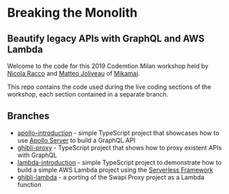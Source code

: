 # Breaking the Monolith

## Beautify legacy APIs with GraphQL and AWS Lambda

Welcome to the code for this 2019 Codemtion Milan workshop held by [Nicola Racco](https://github.com/nicolaracco) and [Matteo Joliveau](https://github.com/MatteoJoliveau) of [Mikamai](https://mikamai.com).

This repo contains the code used during the live coding sections of the workshop, each section contained in a separate branch.

## Branches

- [apollo-introduction](https://github.com/mikamai/codemotion-ws-breaking-the-monolith/tree/apollo-introduction) - simple TypeScript project that showcases how to use [Apollo Server](https://www.apollographql.com/docs/apollo-server/) to build a GraphQL API
- [ghibli-proxy](https://github.com/mikamai/codemotion-ws-breaking-the-monolith/tree/ghibli-proxy) - TypeScript project that shows how to proxy existent APIs with GraphQL
- [lambda-introduction](https://github.com/mikamai/codemotion-ws-breaking-the-monolith/tree/lambda-introduction) - simple TypeScript project to demonstrate how to build a simple AWS Lambda project using the [Serverless Framework](https://serverless.com)
- [ghibli-lambda](https://github.com/mikamai/codemotion-ws-breaking-the-monolith/tree/ghibli-lambda) - a porting of the Swapi Proxy project as a Lambda function
